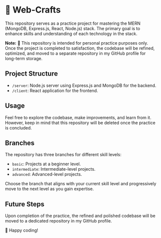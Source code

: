 # 🚀 Web-Crafts

This repository serves as a practice project for mastering the MERN (MongoDB, Express.js, React, Node.js) stack. The primary goal is to enhance skills and understanding of each technology in the stack.

**Note:** 🛑 This repository is intended for personal practice purposes only. Once the project is completed to satisfaction, the codebase will be refined, optimized, and moved to a separate repository in my GitHub profile for long-term storage.

## Project Structure

- `/server`: Node.js server using Express.js and MongoDB for the backend.
- `/client`: React application for the frontend.

## Usage

Feel free to explore the codebase, make improvements, and learn from it. However, keep in mind that this repository will be deleted once the practice is concluded.

## Branches

The repository has three branches for different skill levels:

- `basic`: Projects at a beginner level.
- `intermediate`: Intermediate-level projects.
- `advanced`: Advanced-level projects.

Choose the branch that aligns with your current skill level and progressively move to the next level as you gain expertise.

## Future Steps

Upon completion of the practice, the refined and polished codebase will be moved to a dedicated repository in my GitHub profile.

🚀 Happy coding!
